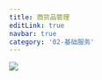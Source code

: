 ```yaml
---
title: 商货品管理
editLink: true
navbar: true
category: '02-基础服务'
---
```


![](https://img.springlearn.cn/blog/30b59e08e1427ad8f1bb46ba59717489.png)
